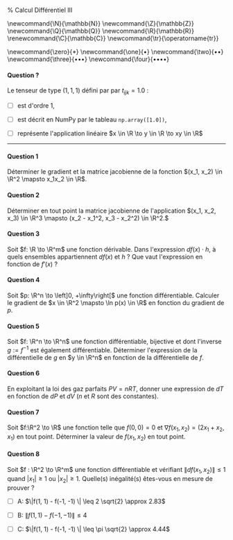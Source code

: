 % Calcul Différentiel III

<!-- LaTeX Macros -->
\newcommand{\N}{\mathbb{N}}
\newcommand{\Z}{\mathbb{Z}}
\newcommand{\Q}{\mathbb{Q}}
\newcommand{\R}{\mathbb{R}}
\renewcommand{\C}{\mathbb{C}}
\newcommand{\tr}{\operatorname{tr}}

\newcommand{\zero}{$\mathord{\boldsymbol{\circ}}$}
\newcommand{\one}{$\mathord{\bullet}$}
\newcommand{\two}{$\mathord{\bullet}\mathord{\bullet}$}
\newcommand{\three}{$\mathord{\bullet}\mathord{\bullet}\mathord{\bullet}$}
\newcommand{\four}{$\mathord{\bullet}\mathord{\bullet}\mathord{\bullet}\mathord{\bullet}$}


#### Question ?
Le tenseur de type $(1,1,1)$ défini par par $t_{ijk} = 1.0$ :

  - [ ] est d'ordre $1$,

  - [ ] est décrit en NumPy par le tableau `np.array([1.0])`,

  - [ ] représente l'application linéaire
    $x \in \R \to y \in \R \to xy \in \R$


-----------

#### Question 1
Déterminer le gradient et la matrice jacobienne de la fonction 
$(x_1, x_2) \in \R^2 \mapsto x_1x_2 \in \R$.

#### Question 2
Déterminer en tout point la matrice jacobienne de l'application
$(x_1, x_2, x_3) \in \R^3 \mapsto (x_2 - x_1^2, x_3 - x_2^2) \in \R^2.$

#### Question 3 
Soit $f: \R \to \R^m$ une fonction dérivable.
Dans l'expression $df(x) \cdot h$, à quels ensembles appartiennent 
$df(x)$ et $h$ ?
Que vaut l'expression en fonction de $f'(x)$ ?

#### Question 4
Soit $p: \R^n \to \left]0, +\infty\right[$ une fonction différentiable.
Calculer le gradient de $x \in \R^2 \mapsto \ln p(x) \in \R$
en fonction du gradient de $p$.

#### Question 5
Soit $f: \R^n \to \R^n$ une fonction différentiable, bijective 
et dont l'inverse $g:=f^{-1}$ est également différentiable.
Déterminer l'expression de la différentielle de $g$ en $y \in \R^n$
en fonction de la différentielle de $f$.

#### Question 6
En exploitant la loi des gaz parfaits $PV = nRT$, donner une expression de $dT$ 
en fonction de $dP$ et $dV$ ($n$ et $R$ sont des constantes).

#### Question 7
Soit $f:\R^2 \to \R$ une fonction telle que $f(0,0) = 0$ et 
$\nabla f(x_1, x_2) = (2x_1+x_2, x_1)$ en tout point. Déterminer la valeur de $f(x_1, x_2)$
en tout point.

#### Question 8
Soit $f : \R^2 \to \R^m$ une fonction différentiable et vérifiant 
$\|df(x_1, x_2)\| \leq 1$ quand $|x_1| \geq 1$ ou $|x_2| \geq 1$.
Quelle(s) inégalité(s) êtes-vous en mesure de prouver ?

  - [ ] A: $\|f(1, 1) - f(-1, -1) \| \leq 2 \sqrt{2} \approx 2.83$

  - [ ] B: $\|f(1, 1) - f(-1, -1) \| \leq 4$

  - [ ] C: $\|f(1, 1) - f(-1, -1) \| \leq \pi \sqrt{2} \approx 4.44$

 